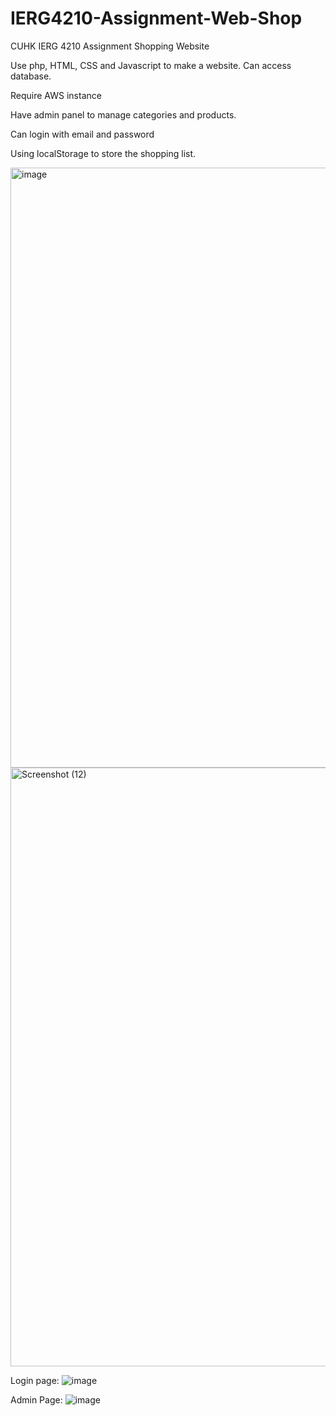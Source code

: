 # IERG4210-Assignment-Web-Shop
CUHK IERG 4210 Assignment Shopping Website

Use php, HTML, CSS and Javascript to make a website.
Can access database.

Require AWS instance

Have admin panel to manage categories and products.

Can login with email and password

Using localStorage to store the shopping list.

<img width="960" alt="image" src="https://user-images.githubusercontent.com/60846680/160234959-d85b8e9f-63a5-4699-a0dd-b2fa55b8e14e.png">

<img width="958" alt="Screenshot (12)" src="https://user-images.githubusercontent.com/60846680/160235231-549b6ef1-a634-4a11-9dce-e13000356792.png">

Login page:
![image](https://user-images.githubusercontent.com/60846680/160236876-2f985440-5d02-458a-9d2b-1c6807bd18c8.png)


Admin Page:
![image](https://user-images.githubusercontent.com/60846680/160236902-69490d45-ebd9-4ce3-a520-2af2fbc36c76.png)



